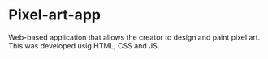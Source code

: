 # Pixel-art-app
Web-based application that allows the creator to design and paint pixel art. This was developed usig HTML, CSS and JS.
